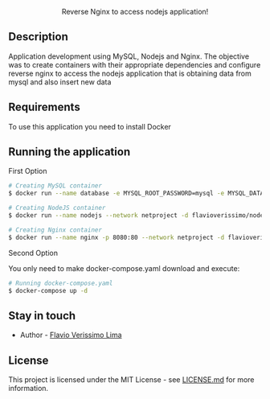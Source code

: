 <p align="center">Reverse Nginx to access nodejs application!<p align="center">

## Description

Application development using MySQL, Nodejs and Nginx. The objective was to create containers with their appropriate dependencies and configure reverse nginx to access the nodejs application that is obtaining data from mysql and also insert new data

## Requirements

To use this application you need to install Docker

## Running the application

First Option

```bash
# Creating MySQL container
$ docker run --name database -e MYSQL_ROOT_PASSWORD=mysql -e MYSQL_DATABASE=devproject --network netproject -d mysql:8.2.0

# Creating NodeJS container
$ docker run --name nodejs --network netproject -d flavioverissimo/nodejs:latest

# Creating Nginx container
$ docker run --name nginx -p 8080:80 --network netproject -d flavioverissimo/nginx:latest
```

Second Option

You only need to make docker-compose.yaml download and execute:

```bash
# Running docker-compose.yaml
$ docker-compose up -d
```

## Stay in touch

- Author - [Flavio Verissimo Lima](https://www.flavioverissimo.dev)

## License

This project is licensed under the MIT License - see [LICENSE.md](LICENSE.md) for more information.
